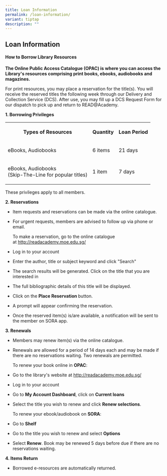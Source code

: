 ```yaml
---
title: Loan Information
permalink: /loan-information/
variant: tiptap
description: ""
---
```

<h2><strong>Loan Information</strong></h2>
<h4><strong>How to Borrow Library Resources</strong></h4>
<p><strong>The Online Public Access Catalogue (OPAC) is where you can access the Library's resources comprising print books, ebooks, audiobooks and magazines.</strong>
</p>
<p>For print resources, you may place a reservation for the title(s). You
will receive the reserved titles the following week through our Delivery
and Collection Service (DCS).&nbsp;After use, you may fill up a DCS Request
Form for our dispatch to pick up and return to READ@Academy.</p>
<p><strong>1. Borrowing Privileges</strong>
</p>
<table style="minWidth: 75px">
<colgroup>
<col>
<col>
<col>
</colgroup>
<tbody>
<tr>
<th rowspan="1" colspan="1">
<p><strong>Types of Resources</strong>
</p>
</th>
<th rowspan="1" colspan="1">
<p><strong>Quantity</strong>
</p>
</th>
<th rowspan="1" colspan="1">
<p><strong>Loan Period</strong>
</p>
</th>
</tr>
<tr>
<td rowspan="1" colspan="1">
<p>eBooks, Audiobooks</p>
</td>
<td rowspan="1" colspan="1">
<p>6 items</p>
</td>
<td rowspan="1" colspan="1">
<p>21 days</p>
</td>
</tr>
<tr>
<td rowspan="1" colspan="1">
<p>eBooks, Audiobooks
<br>(Skip-The-Line for popular titles)</p>
</td>
<td rowspan="1" colspan="1">
<p>1 item</p>
</td>
<td rowspan="1" colspan="1">
<p>7 days</p>
</td>
</tr>
</tbody>
</table>
<p>These privileges apply to all members.</p>
<p><strong>2. Reservations</strong>
</p>
<ul data-tight="true" class="tight">
<li>
<p>Item requests and reservations can be made via the online catalogue.</p>
</li>
<li>
<p>For urgent requests, members are advised to follow up via phone or email.</p>
<p></p>
<p>To make a reservation, go to the online catalogue at&nbsp;<a href="http://readacademy.moe.edu.sg/" rel="noopener noreferrer nofollow" target="_blank">http://readacademy.moe.edu.sg/</a>
</p>
</li>
<li>
<p>Log in to your account</p>
</li>
<li>
<p>Enter the author, title or subject keyword and click "Search"</p>
</li>
<li>
<p>The search results will be generated. Click on the title that you are
interested in</p>
</li>
<li>
<p>The full bibliographic details of this title will be displayed.</p>
</li>
<li>
<p>Click on the&nbsp;<strong>Place Reservation&nbsp;</strong>button.</p>
</li>
<li>
<p>A prompt will appear confirming the reservation.</p>
</li>
<li>
<p>Once the reserved item(s) is/are available, a notification will be sent
to the member on SORA app.</p>
</li>
</ul>
<p><strong>3. Renewals</strong>
</p>
<ul data-tight="true" class="tight">
<li>
<p>Members may renew item(s) via the online catalogue.</p>
</li>
<li>
<p>Renewals are allowed for a period of 14 days each and may be made if there
are no reservations waiting.&nbsp;Two renewals are permitted.</p>
<p></p>
<p>To renew your book online in&nbsp;<strong>OPAC</strong>:</p>
</li>
<li>
<p>Go to the library's website at&nbsp;<a href="http://readacademy.moe.edu.sg/" rel="noopener noreferrer nofollow" target="_blank">http://readacademy.moe.edu.sg/</a>
</p>
</li>
<li>
<p>Log in to your account</p>
</li>
<li>
<p>Go to&nbsp;<strong>My Account Dashboard</strong>, click on&nbsp;<strong>Current loans</strong>
</p>
</li>
<li>
<p>Select the title you wish to renew and click&nbsp;<strong>Renew selections</strong>.</p>
<p></p>
<p>To renew your ebook/audiobook on&nbsp;<strong>SORA</strong>:</p>
</li>
<li>
<p>Go to&nbsp;<strong>Shelf</strong>
</p>
</li>
<li>
<p>Go to the title you wish to renew and select&nbsp;<strong>Options</strong>
</p>
</li>
<li>
<p>Select&nbsp;<strong>Renew</strong>.&nbsp;Book may be renewed 5 days before
due if there are no reservations waiting.</p>
</li>
</ul>
<p><strong>4. Items Return</strong>
</p>
<ul data-tight="true" class="tight">
<li>
<p>Borrowed e-resources are automatically returned.</p>
</li>
</ul>
<p></p>
<h2></h2>
<p></p>